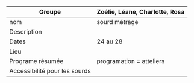 | Groupe     | Zoélie, Léane, Charlotte, Rosa | 
|------------|-------------------------------------------------
| nom        | sourd métrage
| Description| 
| Dates      |24 au 28 
| Lieu       | 
| Programe résumée| programation = atteliers
| Accessibilité pour les sourds| 
